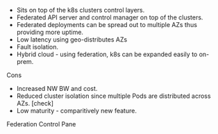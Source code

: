 *   Sits on top of the k8s clusters control layers.
*   Federated API server and control manager on top of the clusters.
*   Federated deployments can be spread out to multiple AZs thus providing more uptime.
*   Low latency using geo-distributes AZs
*   Fault isolation.
*   Hybrid cloud - using federation, k8s can be expanded easily to on-prem.

Cons

*   Increased NW BW and cost.
*   Reduced cluster isolation since multiple Pods are distributed across AZs. \[check\]
*   Low maturity - comparitively new feature.

Federation Control Pane